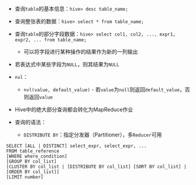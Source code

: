 
* 查询`table`的基本信息：`hive> desc table_name;`
* 查询整张表的数据：`hive> select * from table_name;`
* 查询`table`的部分字段数据：`hive> select col1, col2, ..., expr1, expr2, ... from table_name;`
  * 可以将字段进行某种操作的结果作为新的一列输出
* 若表达式中某些字段为`NULL`，则其结果为`NULL`
* `nvl`：
  * `nvl(value, default_value)` - 若`value`为`null`则返回`default_value`，否则返回`value`

* Hive中的绝大部分查询都会转化为MapReduce作业

* 查询的语法：
  * `DISTRIBUTE BY`：指定分发器（Partitioner），多`Reducer`可用
```
SELECT [ALL | DISTINCT] select_expr, select_expr, ...
FROM table_reference
[WHERE where_condition]
[GROUP BY col_list]
[CLUSTER BY col_list | [DISTRIBUTE BY col_list] [SORT BY col_list] | [ORDER BY col_list]]
[LIMIT number]
```
